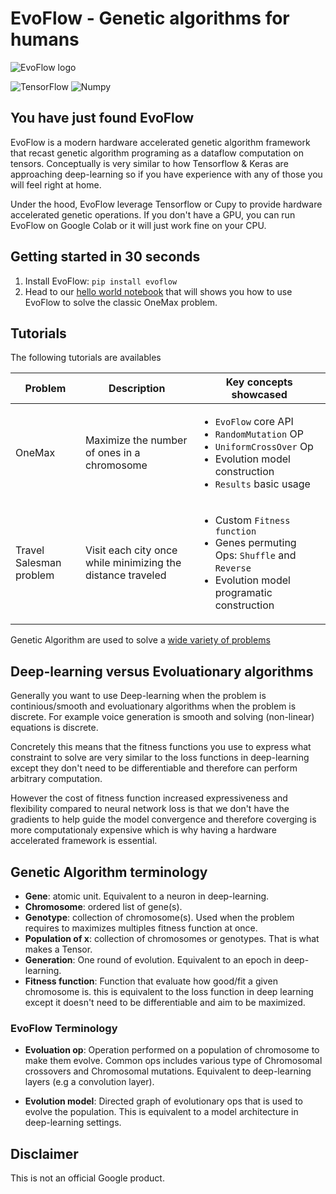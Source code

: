# EvoFlow - Genetic algorithms for humans

![EvoFlow logo](https://storage.googleapis.com/evoflow/logo/evoflow-logo-768.png)

![TensorFlow](https://github.com/google-research/evoflow/workflows/TensorFlow/badge.svg)
![Numpy](https://github.com/google-research/evoflow/workflows/Numpy/badge.svg)

## You have just found EvoFlow

EvoFlow is a modern hardware accelerated genetic algorithm framework that recast
genetic algorithm programing as a dataflow computation on tensors.
Conceptually is very similar to how Tensorflow & Keras are approaching
deep-learning so if you have experience with any of those you will feel right
at home.

Under the hood, EvoFlow leverage Tensorflow or Cupy to provide hardware
accelerated genetic operations. If you don't have a GPU, you can run EvoFlow on
Google Colab or it will just work fine on your CPU.

## Getting started in 30 seconds

1. Install EvoFlow: `pip install evoflow`
2. Head to our [hello world notebook](https://github.com/google-research/evoflow/blob/master/notebooks/onemax.ipynb) that will shows you how to use EvoFlow to solve the classic OneMax problem.

## Tutorials

The following tutorials are availables

| Problem                 | Description                                                 | Key concepts showcased                                                                                                                                             |
| ----------------------- | ----------------------------------------------------------- | ------------------------------------------------------------------------------------------------------------------------------------------------------------------ |
| OneMax                  | Maximize the number of ones in a chromosome                 | <ul><li>`EvoFlow` core API</li><li>`RandomMutation` OP</li><li> `UniformCrossOver` Op</li><li>Evolution model construction</li><li>`Results` basic usage</li></ul> |
| Travel Salesman problem | Visit each city once while minimizing the distance traveled | <ul><li>Custom `Fitness function`</li><li>Genes permuting Ops: `Shuffle` and `Reverse`</li><li>Evolution model programatic construction</li></ul>                  |

Genetic Algorithm are used to solve a [wide variety of problems](https://en.wikipedia.org/wiki/List_of_genetic_algorithm_applications)

## Deep-learning versus Evoluationary algorithms

Generally you want to use Deep-learning when the problem is continious/smooth
and evoluationary algorithms when the problem is discrete. For example voice
generation is smooth and solving (non-linear) equations is discrete.

Concretely this means that the fitness functions you use to express what constraint
to solve are very similar to the loss functions in deep-learning except they
don't need to be differentiable and therefore can perform arbitrary computation.

However the cost of fitness function increased expressiveness and flexibility
compared to neural network loss is that we don't have the gradients to help
guide the model convergence and therefore coverging is more computationaly
expensive which is why having a hardware accelerated framework is essential.

## Genetic Algorithm terminology

- **Gene**: atomic unit. Equivalent to a neuron in deep-learning.
- **Chromosome**: ordered list of gene(s).
- **Genotype**: collection of chromosome(s). Used when the problem requires to
maximizes multiples fitness function at once.
- **Population of x**: collection of chromosomes or genotypes.
  That is what makes a Tensor.
- **Generation**: One round of evolution. Equivalent to an epoch in deep-learning.
- **Fitness function**: Function that evaluate how good/fit a given chromosome is.
  this is equivalent to the loss function in deep learning except it doesn't
need to be differentiable and aim to be maximized.

### EvoFlow Terminology

- **Evoluation op**: Operation performed on a population of chromosome to
make them evolve. Common ops includes various type of Chromosomal crossovers
and Chromosomal mutations. Equivalent to deep-learning layers
(e.g a convolution layer).

- **Evolution model**: Directed graph of evolutionary ops that is used
  to evolve the population. This is equivalent to a model architecture
  in deep-learning settings.

## Disclaimer

This is not an official Google product.
